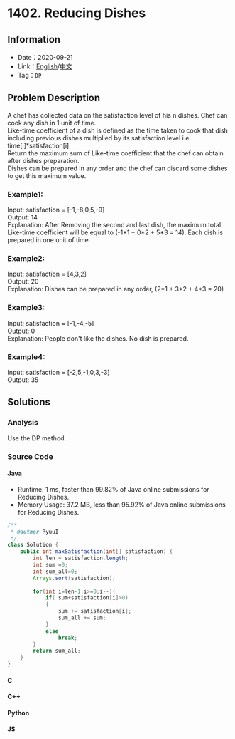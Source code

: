 # 1402. Reducing Dishes
## Information
* Date：2020-09-21
* Link：[English](https://leetcode.com/problems/reducing-dishes/)/[中文](https://leetcode-cn.com/problems/reducing-dishes/)
* Tag：`DP`

## Problem Description
A chef has collected data on the satisfaction level of his n dishes. Chef can cook any dish in 1 unit of time.   
Like-time coefficient of a dish is defined as the time taken to cook that dish including previous dishes multiplied by its satisfaction level  i.e.  time[i]\*satisfaction[i]   
Return the maximum sum of Like-time coefficient that the chef can obtain after dishes preparation.   
Dishes can be prepared in any order and the chef can discard some dishes to get this maximum value.   
### Example1:
Input: satisfaction = [-1,-8,0,5,-9]   
Output: 14   
Explanation: After Removing the second and last dish, the maximum total Like-time coefficient will be equal to (-1\*1 + 0\*2 + 5\*3 = 14). Each dish is prepared in one unit of time.
### Example2:
Input: satisfaction = [4,3,2]   
Output: 20   
Explanation: Dishes can be prepared in any order, (2\*1 + 3\*2 + 4\*3 = 20)
### Example3:
Input: satisfaction = [-1,-4,-5]   
Output: 0   
Explanation: People don't like the dishes. No dish is prepared.
### Example4:
Input: satisfaction = [-2,5,-1,0,3,-3]   
Output: 35

## Solutions   
### Analysis
Use the DP method.
### Source Code
#### Java
* Runtime: 1 ms, faster than 99.82% of Java online submissions for Reducing Dishes.
* Memory Usage: 37.2 MB, less than 95.92% of Java online submissions for Reducing Dishes.
```Java
/**
 * @author RyuuI
 */
class Solution {
    public int maxSatisfaction(int[] satisfaction) {
        int len = satisfaction.length;
        int sum =0;
        int sum_all=0;
        Arrays.sort(satisfaction);
        
        for(int i=len-1;i>=0;i--){
            if( sum+satisfaction[i]>0)
            {
                sum += satisfaction[i];
                sum_all += sum;
            }
            else
                break;
        }
        return sum_all;
    }
}
```
#### C
#### C++
#### Python
#### JS
